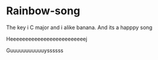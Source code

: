 # Rainbow-song

The key i C major and i alike banana.
And its a happpy song

Heeeeeeeeeeeeeeeeeeeeeeeeej

Guuuuuuuuuuuyssssss